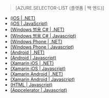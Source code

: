> [AZURE.SELECTOR-LIST (플랫폼 | 백 엔드)]
- [(iOS | .NET)](../articles/mobile-services-dotnet-backend-ios-get-started-users.md)
- [(iOS | JavaScript)](../articles/mobile-services-ios-get-started-users.md)
- [(Windows 범용 C# | .NET)](../articles/mobile-services-dotnet-backend-windows-universal-dotnet-get-started-users.md)
- [(Windows 범용 C# | Javascript)](../articles/mobile-services-javascript-backend-windows-universal-dotnet-get-started-users.md)
- [(Windows Phone | .NET)](../articles/mobile-services-dotnet-backend-windows-phone-get-started-users.md)
- [(Windows Phone | Javascript)](../articles/mobile-services-windows-phone-get-started-users.md)
- [(Android | .NET)](../articles/mobile-services-dotnet-backend-android-get-started-users.md)
- [(Android | Javascript)](../articles/mobile-services-android-get-started-users.md)
- [(Xamarin iOS | .NET)](../articles/mobile-services-dotnet-backend-xamarin-ios-get-started-users.md)
- [(Xamarin iOS | Javascript)](../articles/partner-xamarin-mobile-services-ios-get-started-users.md)
- [(Xamarin Android | .NET)](../articles/mobile-services-dotnet-backend-xamarin-android-get-started-users.md)
- [(Xamarin Android | Javascript)](../articles/partner-xamarin-mobile-services-android-get-started-users.md)
- [(HTML | Javascript)](../articles/mobile-services-html-get-started-users.md)
- [(Appcelerator | Javascript)](../articles/partner-appcelerator-mobile-services-javascript-backend-appcelerator-get-started-users.md)

<!---HONumber=49-->